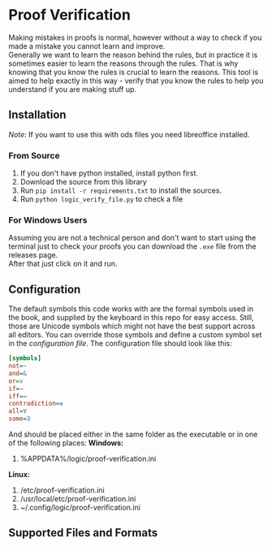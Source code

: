 # Proof Verification

Making mistakes in proofs is normal, however without a way to check if you made a mistake you cannot learn and
improve.  
Generally we want to learn the reason behind the rules, but in practice it is sometimes easier to learn the reasons
through the rules.
That is why knowing that you know the rules is crucial to learn the reasons. This tool is aimed to help exactly in this
way - verify that you know the rules to help you understand if you are making stuff up.

## Installation

*Note:* If you want to use this with ods files you need libreoffice installed.

### From Source

1. If you don't have python installed, install python first.
2. Download the source from this library
3. Run `pip install -r requirements.txt` to install the sources.
4. Run `python logic_verify_file.py` to check a file

### For Windows Users

Assuming you are not a technical person and don't want to start using the terminal just to check your proofs you can
download the `.exe` file from the releases page.   
After that just click on it and run.

## Configuration

The default symbols this code works with are the formal symbols used in the book, and supplied by the keyboard in this
repo for easy access. Still, those are Unicode symbols which might not have the best support across all editors. You can
override those symbols and define a custom symbol set in the _configuration file_.
The configuration file should look like this:

```ini
[symbols]
not=~
and=&
or=∨
if=→
iff=↔
contradiction=⨳
all=∀
some=∃
```

And should be placed either in the same folder as the executable or in one of the following places:
**Windows:**

1. %APPDATA%/logic/proof-verification.ini  
  
**Linux:**  

1. /etc/proof-verification.ini
2. /usr/local/etc/proof-verification.ini
3. ~/.config/logic/proof-verification.ini

## Supported Files and Formats
